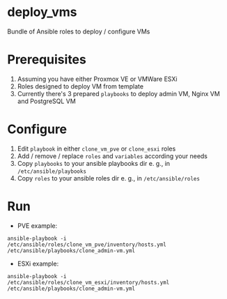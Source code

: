 # deploy_vms
Bundle of Ansible roles to deploy / configure VMs

# Prerequisites
1. Assuming you have either Proxmox VE or VMWare ESXi
2. Roles designed to deploy VM from template
3. Currently there's 3 prepared ```playbooks``` to deploy admin VM, Nginx VM and PostgreSQL VM

# Configure
1. Edit ```playbook``` in either ```clone_vm_pve``` or ```clone_esxi``` roles
2. Add / remove / replace ```roles``` and ```variables``` according your needs
3. Copy ```playbooks``` to your ansible playbooks dir e. g., in ```/etc/ansible/playbooks```
4. Copy ```roles``` to your ansible roles dir e. g., in ```/etc/ansible/roles```

# Run
  - PVE example:

```ansible-playbook -i /etc/ansible/roles/clone_vm_pve/inventory/hosts.yml /etc/ansible/playbooks/clone_admin-vm.yml```
  
  - ESXi example:

```ansible-playbook -i /etc/ansible/roles/clone_vm_esxi/inventory/hosts.yml /etc/ansible/playbooks/clone_admin-vm.yml```
